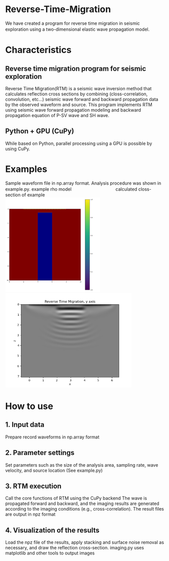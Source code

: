 # Reverse-Time-Migration
We have created a program for reverse time migration in seismic exploration using a two-dimensional elastic wave propagation model.　

# Characteristics
## Reverse time migration program for seismic exploration
Reverse Time Migration(RTM) is a seismic wave inversion method that calculates reflection cross sections by combining (closs-correlation, convolution, etc...) seismic wave forward and backward propagation data by the observed waveform and source.
This program implements RTM using seismic wave forward propagation modeling and backward propagation equation of P-SV wave and SH wave.
## Python + GPU (CuPy) 
While based on Python, parallel processing using a GPU is possible by using CuPy.

# Examples 
Sample waveform file in np.array format. Analysis procedure was shown in example.py. 
example rho model　　　　　　　　　　calculated closs-section of example  
<img src="https://github.com/HaraandYutaro/Reverse-Time-Migration/blob/main/examples/ex%20model/Ex_rhomodel.png" width="300" alt="Sample Image" /> <img src='https://github.com/HaraandYutaro/Reverse-Time-Migration/blob/main/examples/results/RTMimages/y_120.png' width="400" alt="Sample Image" />

# How to use
## 1. Input data
Prepare record waveforms in np.array format
## 2. Parameter settings
Set parameters such as the size of the analysis area, sampling rate, wave velocity, and source location (See example.py)
## 3. RTM execution
Call the core functions of RTM using the CuPy backend
The wave is propagated forward and backward, and the imaging results are generated according to the imaging conditions (e.g., cross-correlation).
The result files are output in npz format
## 4. Visualization of the results
Load the npz file of the results, apply stacking and surface noise removal as necessary, and draw the reflection cross-section.
imaging.py uses matplotlib and other tools to output images


